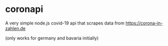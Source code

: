 # coronapi
A very simple node.js covid-19 api that scrapes data from https://corona-in-zahlen.de

(only works for germany and bavaria initially)

